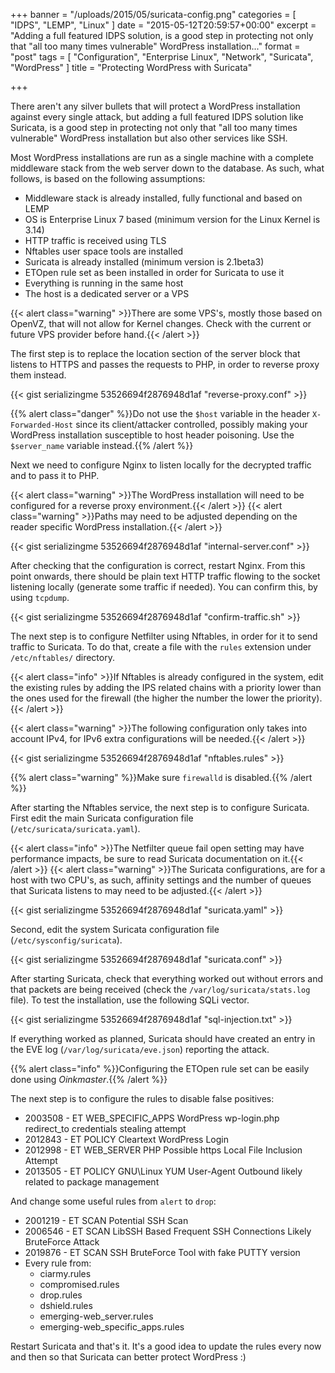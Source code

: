 +++
banner = "/uploads/2015/05/suricata-config.png"
categories = [ "IDPS", "LEMP", "Linux" ]
date = "2015-05-12T20:59:57+00:00"
excerpt = "Adding a full featured IDPS solution, is a good step in protecting not only that \"all too many times vulnerable\" WordPress installation..."
format = "post"
tags = [ "Configuration", "Enterprise Linux", "Network", "Suricata", "WordPress" ]
title = "Protecting WordPress with Suricata"

+++

There aren't any silver bullets that will protect a WordPress installation against every single attack, but adding a full featured IDPS solution like Suricata, is a good step in protecting not only that "all too many times vulnerable" WordPress installation but also other services like SSH.

<!--more-->

Most WordPress installations are run as a single machine with a complete middleware stack from the web server down to the database. As such, what follows, is based on the following assumptions:

* Middleware stack is already installed, fully functional and based on LEMP
* OS is Enterprise Linux 7 based (minimum version for the Linux Kernel is 3.14)
* HTTP traffic is received using TLS
* Nftables user space tools are installed
* Suricata is already installed (minimum version is 2.1beta3)
* ETOpen rule set as been installed in order for Suricata to use it
* Everything is running in the same host
* The host is a dedicated server or a VPS

{{< alert class="warning" >}}There are some VPS's, mostly those based on OpenVZ, that will not allow for Kernel changes. Check with the current or future VPS provider before hand.{{< /alert >}}

The first step is to replace the location section of the server block that listens to HTTPS and passes the requests to PHP, in order to reverse proxy them instead.

{{< gist serializingme 53526694f2876948d1af "reverse-proxy.conf" >}}

{{% alert class="danger" %}}Do not use the `$host` variable in the header `X-Forwarded-Host` since its client/attacker controlled, possibly making your WordPress installation susceptible to host header poisoning. Use the `$server_name` variable instead.{{% /alert %}}

Next we need to configure Nginx to listen locally for the decrypted traffic and to pass it to PHP.

{{< alert class="warning" >}}The WordPress installation will need to be configured for a reverse proxy environment.{{< /alert >}}
{{< alert class="warning" >}}Paths may need to be adjusted depending on the reader specific WordPress installation.{{< /alert >}}

{{< gist serializingme 53526694f2876948d1af "internal-server.conf" >}}

After checking that the configuration is correct, restart Nginx. From this point onwards, there should be plain text HTTP traffic flowing to the socket listening locally (generate some traffic if needed). You can confirm this, by using `tcpdump`.

{{< gist serializingme 53526694f2876948d1af "confirm-traffic.sh" >}}

The next step is to configure Netfilter using Nftables, in order for it to send traffic to Suricata. To do that, create a file with the `rules` extension under `/etc/nftables/` directory.

{{< alert class="info" >}}If Nftables is already configured in the system, edit the existing rules by adding the IPS related chains with a priority lower than the ones used for the firewall (the higher the number the lower the priority).{{< /alert >}}

{{< alert class="warning" >}}The following configuration only takes into account IPv4, for IPv6 extra configurations will be needed.{{< /alert >}}

{{< gist serializingme 53526694f2876948d1af "nftables.rules" >}}

{{% alert class="warning" %}}Make sure `firewalld` is disabled.{{% /alert %}}

After starting the Nftables service, the next step is to configure Suricata. First edit the main Suricata configuration file (`/etc/suricata/suricata.yaml`).

{{< alert class="info" >}}The Netfilter queue fail open setting may have performance impacts, be sure to read Suricata documentation on it.{{< /alert >}}
{{< alert class="warning" >}}The Suricata configurations, are for a host with two CPU's, as such, affinity settings and the number of queues that Suricata listens to may need to be adjusted.{{< /alert >}}

{{< gist serializingme 53526694f2876948d1af "suricata.yaml" >}}

Second, edit the system Suricata configuration file (`/etc/sysconfig/suricata`).

{{< gist serializingme 53526694f2876948d1af "suricata.conf" >}}

After starting Suricata, check that everything worked out without errors and that packets are being received (check the `/var/log/suricata/stats.log` file). To test the installation, use the following SQLi vector.

{{< gist serializingme 53526694f2876948d1af "sql-injection.txt" >}}

If everything worked as planned, Suricata should have created an entry in the EVE log (`/var/log/suricata/eve.json`) reporting the attack.

{{% alert class="info" %}}Configuring the ETOpen rule set can be easily done using *Oinkmaster*.{{% /alert %}}

The next step is to configure the rules to disable false positives:

* 2003508 - ET WEB\_SPECIFIC\_APPS WordPress wp-login.php redirect_to credentials stealing attempt
* 2012843 - ET POLICY Cleartext WordPress Login
* 2012998 - ET WEB_SERVER PHP Possible https Local File Inclusion Attempt
* 2013505 - ET POLICY GNU\Linux YUM User-Agent Outbound likely related to package management

And change some useful rules from `alert` to `drop`:

* 2001219 - ET SCAN Potential SSH Scan
* 2006546 - ET SCAN LibSSH Based Frequent SSH Connections Likely BruteForce Attack
* 2019876 - ET SCAN SSH BruteForce Tool with fake PUTTY version
* Every rule from:
  * ciarmy.rules
  * compromised.rules
  * drop.rules
  * dshield.rules
  * emerging-web_server.rules
  * emerging-web\_specific\_apps.rules

Restart Suricata and that's it. It's a good idea to update the rules every now and then so that Suricata can better protect WordPress :)
